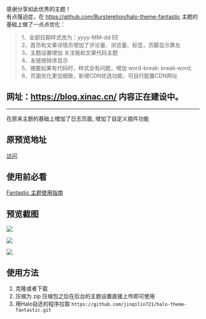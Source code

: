 感谢分享如此优秀的主题！<br>
有点强迫症，在 https://github.com/Bursteretion/halo-theme-fantastic 主题的基础上做了一点点优化：

> 1、全部日期样式改为：yyyy-MM-dd EE <br>
> 2、首页和文章详情页增加了评论量、浏览量、标签，页脚显示靠左 <br>
> 3、主题设置增加 关注我和文章代码主题 <br>
> 4、友链按排序显示 <br>
> 5、摘要如果有代码时，样式会有问题，增加 word-break: break-word;<br>
> 6、页面优化更加细致，新增CDN优选功能，可自行配置CDN网址


## 网址：https://blog.xinac.cn/ 内容正在建设中。 

---


在原来主题的基础上增加了日志页面, 增加了自定义插件功能

## 原预览地址

[访问](https://www.lwjppz.cn/)

## 使用前必看

[Fantastic 主题使用指南](https://www.imkun.dev/archives/Fantastic%20主题使用指南)

## 预览截图

![](https://www.lwjppz.cn/upload/2020/2/Q20200229170128-9f65480067fa4ef3998b203776e0bacd.png)



![](https://www.lwjppz.cn/upload/2020/2/20200229170655-7186c521fb194a599057842195ff0947.png)

![](https://www.lwjppz.cn/upload/2020/2/20200229192353-d9f1191bc6fc4d899d2645752177fe21.png)

## 使用方法

1. 克隆或者下载
2. 压缩为 zip 压缩包之后在后台的主题设置直接上传即可使用
3. 用Halo自还的程序拉取 `https://github.com/jinqilin721/halo-theme-fantastic.git`
